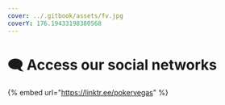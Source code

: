 ```yaml
---
cover: ../.gitbook/assets/fv.jpg
coverY: 176.19433198380568
---
```


# 🗨 Access our social networks

{% embed url="https://linktr.ee/pokervegas" %}
